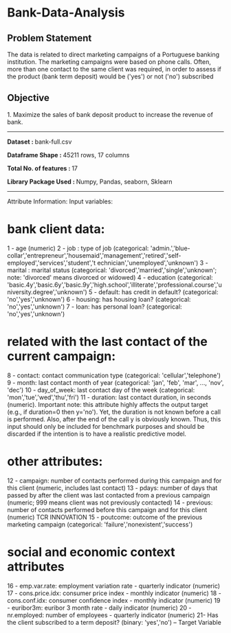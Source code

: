 # Bank-Data-Analysis

<h2> Problem Statement </h2>

The data is related to direct marketing campaigns of a Portuguese banking institution. The marketing campaigns were based on phone calls. Often, more than one contact to the same client was required, in order to assess if the product (bank term deposit) would be ('yes') or not ('no') subscribed 

<h2> Objective </h2>
1. Maximize the sales of bank deposit product to increase the revenue of bank.
<hr>


<b> Dataset : </b>	bank-full.csv

<b> Dataframe Shape :	</b> 45211 rows, 17 columns

<b> Total No. of features	: </b> 17

<b> Library Package Used	: </b> Numpy, Pandas, seaborn, Sklearn
<hr>

Attribute Information:
Input variables:
# bank client data:
1 - age (numeric)
2 - job : type of job (categorical:
'admin.','blue-collar','entrepreneur','housemaid','management','retired','self-employed','services','student','t
echnician','unemployed','unknown')
3 - marital : marital status (categorical: 'divorced','married','single','unknown'; note: 'divorced' means
divorced or widowed)
4 - education (categorical:
'basic.4y','basic.6y','basic.9y','high.school','illiterate','professional.course','university.degree','unknown')
5 - default: has credit in default? (categorical: 'no','yes','unknown')
6 - housing: has housing loan? (categorical: 'no','yes','unknown')
7 - loan: has personal loan? (categorical: 'no','yes','unknown')
# related with the last contact of the current campaign:
8 - contact: contact communication type (categorical: 'cellular','telephone')
9 - month: last contact month of year (categorical: 'jan', 'feb', 'mar', ..., 'nov', 'dec')
10 - day_of_week: last contact day of the week (categorical: 'mon','tue','wed','thu','fri')
11 - duration: last contact duration, in seconds (numeric). Important note: this attribute highly affects the
output target (e.g., if duration=0 then y='no'). Yet, the duration is not known before a call is performed.
Also, after the end of the call y is obviously known. Thus, this input should only be included for benchmark
purposes and should be discarded if the intention is to have a realistic predictive model.
# other attributes:
12 - campaign: number of contacts performed during this campaign and for this client (numeric, includes
last contact)
13 - pdays: number of days that passed by after the client was last contacted from a previous campaign
(numeric; 999 means client was not previously contacted)
14 - previous: number of contacts performed before this campaign and for this client (numeric)
TCR INNOVATION 
15 - poutcome: outcome of the previous marketing campaign (categorical: 'failure','nonexistent','success')
# social and economic context attributes
16 - emp.var.rate: employment variation rate - quarterly indicator (numeric)
17 - cons.price.idx: consumer price index - monthly indicator (numeric)
18 - cons.conf.idx: consumer confidence index - monthly indicator (numeric)
19 - euribor3m: euribor 3 month rate - daily indicator (numeric)
20 - nr.employed: number of employees - quarterly indicator (numeric)
21- Has the client subscribed to a term deposit? (binary: 'yes','no') – Target Variable

